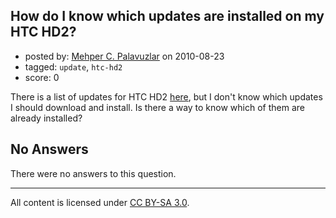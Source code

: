 ## How do I know which updates are installed on my HTC HD2?

- posted by: [Mehper C. Palavuzlar](https://stackexchange.com/users/-1/229-mehper-c-palavuzlar) on 2010-08-23
- tagged: `update`, `htc-hd2`
- score: 0

<p>There is a list of updates for HTC HD2 <a href="http://www.htc.com/uk/supportdownloadlist.aspx?p_id=297&amp;act=sd&amp;cat=0" rel="nofollow">here</a>, but I don't know which updates I should download and install. Is there a way to know which of them are already installed?</p>


## No Answers

There were no answers to this question.


---

All content is licensed under [CC BY-SA 3.0](https://creativecommons.org/licenses/by-sa/3.0/).
